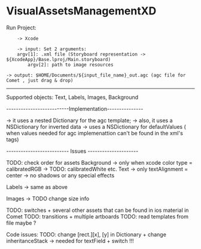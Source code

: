 # VisualAssetsManagementXD
Run Project:

        -> Xcode

        -> input: Set 2 arguments:
		argv[1]: .xml file (Storyboard representation -> ${XcodeApp}/Base.lproj/Main.storyboard)
        	argv[2]: path to image resources

	-> output: $HOME/Documents/${input_file_name}_out.agc (agc file for Comet , just drag & drop)

-------------------------------------------------------

Supported objects: Text, Labels, Images, Background

--------------------------Implementation---------------

-> it uses a nested Dictionary for the agc template;
-> also, it uses a NSDictionary for inverted data
-> uses a NSDictionary for defaultValues 
( when values needed for agc implemenattion can't be found 
in the xml's tags)
 
-------------------------- Issues ---------------------

TODO: check order for assets
Background -> only when xcode color type = calibratedRGB 
		-> TODO: calibratedWhite etc.
Text -> only textAlignment = center
        -> no shadows or any special effects

Labels -> same as above

Images -> TODO change size info

TODO: switches + several other assets that can be found in ios material in Comet
TODO: transitions + multiple artboards
TODO: read templates from file maybe ? 


Code issues:
TODO: change [rect.][x], [y] in Dictionary + change inheritanceStack -> needed for textField + switch !!!
